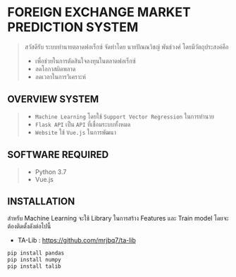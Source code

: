 # FOREIGN EXCHANGE MARKET PREDICTION SYSTEM

> สวัสดีรับ ระบบทำนายตลาดฟอเร็กซ์ จัดทำโดย นายปัณณวิชญ์ พันธ์วงศ์
> โดยมีวัตถุประสงค์คือ
> - เพื่อช่วยในการตัดสินใจลงทุนในตลาดฟอเร็กซ์
> - ลดโอกาสผิดพลาด
> - ลดเวลาในการวิเคราะห์

## OVERVIEW SYSTEM
> - `Machine Learning` โดยใช้ `Support Vector Regression` ในการทำนาย
> - `Flask API` เป็น `API` ที่เชื่อมระบบทั้งหมด
> - `Website` ใช้ `Vue.js` ในการพัฒนา

## SOFTWARE REQUIRED
> - Python 3.7
> - Vue.js

## INSTALLATION
สำหรับ Machine Learning จะใช้ Library ในการสร้าง Features และ Train model โดยจะต้องติดตั้งดังต่อไปนี้
- TA-Lib : https://github.com/mrjbq7/ta-lib
```python
pip install pandas
pip install numpy
pip install talib
```
